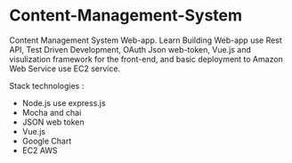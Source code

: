 # Content-Management-System

Content Management System Web-app. Learn Building Web-app use Rest API, Test Driven Development, OAuth Json web-token, Vue.js and visulization framework for the front-end, and basic deployment to Amazon Web Service use EC2 service.

Stack technologies :
- Node.js use express.js
- Mocha and chai
- JSON web token
- Vue.js
- Google Chart
- EC2 AWS
